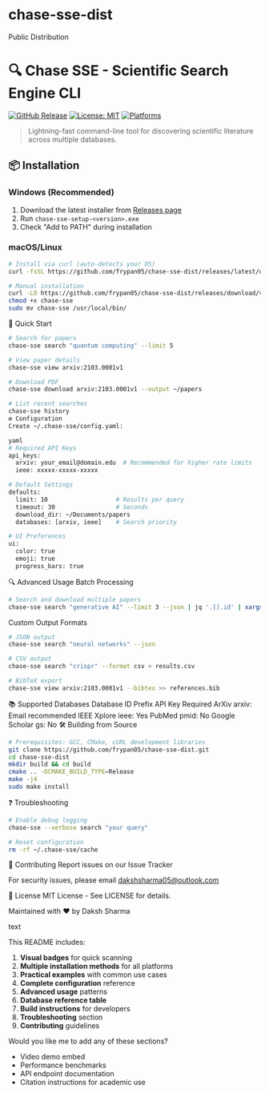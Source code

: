 # chase-sse-dist
Public Distribution

# 🔍 Chase SSE - Scientific Search Engine CLI

[![GitHub Release](https://img.shields.io/github/v/release/frypan05/chase-sse-dist)](https://github.com/frypan05/chase-sse-dist/releases)
[![License: MIT](https://img.shields.io/badge/License-MIT-yellow.svg)](LICENSE)
[![Platforms](https://img.shields.io/badge/Platform-Windows%20%7C%20Linux%20%7C%20macOS-blueviolet)]()

> Lightning-fast command-line tool for discovering scientific literature across multiple databases.

## 📦 Installation

### Windows (Recommended)
1. Download the latest installer from [Releases page](https://github.com/frypan05/chase-sse-dist/releases)
2. Run `chase-sse-setup-<version>.exe`
3. Check "Add to PATH" during installation

### macOS/Linux
```bash
# Install via curl (auto-detects your OS)
curl -fsSL https://github.com/frypan05/chase-sse-dist/releases/latest/download/install.sh | bash

# Manual installation
curl -LO https://github.com/frypan05/chase-sse-dist/releases/download/v2.1.8/chase-sse
chmod +x chase-sse
sudo mv chase-sse /usr/local/bin/
```
🚀 Quick Start
```bash
# Search for papers
chase-sse search "quantum computing" --limit 5

# View paper details
chase-sse view arxiv:2103.0001v1

# Download PDF
chase-sse download arxiv:2103.0001v1 --output ~/papers

# List recent searches
chase-sse history
⚙️ Configuration
Create ~/.chase-sse/config.yaml:

yaml
# Required API Keys
api_keys:
  arxiv: your_email@domain.edu  # Recommended for higher rate limits
  ieee: xxxxx-xxxxx-xxxxx

# Default Settings
defaults:
  limit: 10                   # Results per query
  timeout: 30                 # Seconds
  download_dir: ~/Documents/papers
  databases: [arxiv, ieee]    # Search priority

# UI Preferences
ui:
  color: true
  emoji: true
  progress_bars: true
```
🔍 Advanced Usage
Batch Processing
```bash
# Search and download multiple papers
chase-sse search "generative AI" --limit 3 --json | jq '.[].id' | xargs -n1 chase-sse download
```
Custom Output Formats
```bash
# JSON output
chase-sse search "neural networks" --json

# CSV output
chase-sse search "crispr" --format csv > results.csv

# BibTeX export
chase-sse view arxiv:2103.0001v1 --bibtex >> references.bib
```
📚 Supported Databases
Database	ID Prefix	API Key Required
ArXiv	arxiv:	Email recommended
IEEE Xplore	ieee:	Yes
PubMed	pmid:	No
Google Scholar	gs:	No
🛠️ Building from Source
```bash
# Prerequisites: GCC, CMake, cURL development libraries
git clone https://github.com/frypan05/chase-sse-dist.git
cd chase-sse-dist
mkdir build && cd build
cmake .. -DCMAKE_BUILD_TYPE=Release
make -j4
sudo make install
```
❓ Troubleshooting
```bash
# Enable debug logging
chase-sse --verbose search "your query"

# Reset configuration
rm -rf ~/.chase-sse/cache
```
🤝 Contributing
Report issues on our Issue Tracker

For security issues, please email dakshsharma05@outlook.com

📜 License
MIT License - See LICENSE for details.

Maintained with ❤️ by Daksh Sharma

text

This README includes:
1. **Visual badges** for quick scanning
2. **Multiple installation methods** for all platforms
3. **Practical examples** with common use cases
4. **Complete configuration** reference
5. **Advanced usage** patterns
6. **Database reference table**
7. **Build instructions** for developers
8. **Troubleshooting** section
9. **Contributing** guidelines

Would you like me to add any of these sections?
- Video demo embed
- Performance benchmarks
- API endpoint documentation
- Citation instructions for academic use
